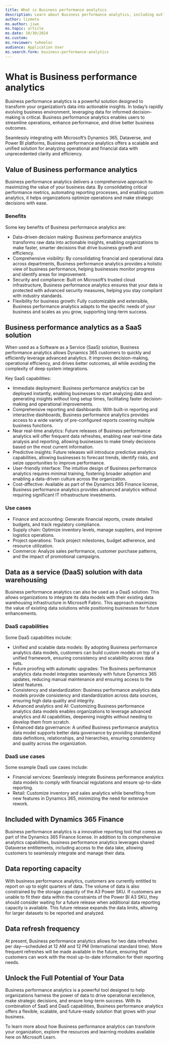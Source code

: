 ```yaml
---
title: What is Business performance analytics
description: Learn about Business performance analytics, including outlines on turning data into action to improve business performance.
author: lizmota
ms.author: jiwo
ms.topic: article
ms.date: 10/30/2024
ms.custom:
ms.reviewer: twheeloc 
audience: Application User
ms.search.form: business-performance-analytics
---
```


# What is Business performance analytics

Business performance analytics is a powerful solution designed to transform your organization’s data into actionable insights. In today’s rapidly evolving business environment, leveraging data for informed decision-making is critical. Business performance analytics enables users to streamline operations, enhance performance, and drive better business outcomes.

Seamlessly integrating with Microsoft’s Dynamics 365, Dataverse, and Power BI platforms, Business performance analytics offers a scalable and unified solution for analyzing operational and financial data with unprecedented clarity and efficiency.

## Value of Business performance analytics
Business performance analytics delivers a comprehensive approach to maximizing the value of your business data. By consolidating critical performance metrics, automating reporting processes, and enabling custom analytics, it helps organizations optimize operations and make strategic decisions with ease.

### Benefits

Some key benefits of Business performance analytics are:
 - Data-driven decision making: Business performance analytics transforms raw data into actionable insights, enabling organizations to make faster, smarter decisions that drive business growth and efficiency.
 - Comprehensive visibility: By consolidating financial and operational data across departments, Business performance analytics provides a holistic view of business performance, helping businesses monitor progress and identify areas for improvement.
 - Security and compliance: Built on Microsoft’s trusted cloud infrastructure, Business performance analytics ensures that your data is protected with advanced security measures, helping you stay compliant with industry standards.
 - Flexibility for business growth: Fully customizable and extensible, Business performance analytics adapts to the specific needs of your business and scales as you grow, supporting long-term success.

## Business performance analytics as a SaaS solution

When used as a Software as a Service (SaaS) solution, Business performance analytics allows Dynamics 365 customers to quickly and efficiently leverage advanced analytics. It improves decision-making, operational efficiency, and drives better outcomes, all while avoiding the complexity of deep system integrations.

Key SaaS capabilities:
 - Immediate deployment: Business performance analytics can be deployed instantly, enabling businesses to start analyzing data and generating insights without long setup times, facilitating faster decision-making and operational improvements.
 - Comprehensive reporting and dashboards: With built-in reporting and interactive dashboards, Business performance analytics provides access to a wide variety of pre-configured reports covering multiple business functions.
 - Near real-time analytics: Future releases of Business performance analytics will offer frequent data refreshes, enabling near real-time data analysis and reporting, allowing businesses to make timely decisions based on the most current information.
 - Predictive insights: Future releases will introduce predictive analytics capabilities, allowing businesses to forecast trends, identify risks, and seize opportunities to improve performance.
 - User-friendly interface: The intuitive design of Business performance analytics requires minimal training, fostering broader adoption and enabling a data-driven culture across the organization.
 - Cost-dffective: Available as part of the Dynamics 365 Finance license, Business performance analytics provides advanced analytics without requiring significant IT infrastructure investments.

### Use cases
 - Finance and accounting: Generate financial reports, create detailed budgets, and track regulatory compliance.
 - Supply chain: Optimize inventory levels, manage suppliers, and improve logistics operations.
 - Project operations: Track project milestones, budget adherence, and resource utilization.
 - Commerce: Analyze sales performance, customer purchase patterns, and the impact of promotional campaigns.

## Data as a service (DaaS) solution with data warehousing
Business performance analytics can also be used as a DaaS solution. This allows organizations to integrate its data models with their existing data warehousing infrastructure in Microsoft Fabric. This approach maximizes the value of existing data solutions while positioning businesses for future enhancements.

### DaaS capabilities
Some DaaS capabilities include:
 - Unified and scalable data models: By adopting Business performance analytics data models, customers can build custom models on top of a unified framework, ensuring consistency and scalability across data sets.
 - Future proofing with automatic upgrades: The Business performance analytics data model integrates seamlessly with future Dynamics 365 updates, reducing manual maintenance and ensuring access to the latest features.
 - Consistency and standardization: Business performance analytics data models provide consistency and standardization across data sources, ensuring high data quality and integrity.
 - Advanced analytics and AI: Customizing Business performance analytics data models enables organizations to leverage advanced analytics and AI capabilities, deepening insights without needing to develop them from scratch.
 - Enhanced data governance: A unified Business performance analytics data model supports better data governance by providing standardized data definitions, relationships, and hierarchies, ensuring consistency and quality across the organization.

### DaaS use cases

Some example DaaS use cases include:
 - Financial services: Seamlessly integrate Business performance analytics data models to comply with financial regulations and ensure up-to-date reporting.
 - Retail: Customize inventory and sales analytics while benefiting from new features in Dynamics 365, minimizing the need for extensive rework.

## Included with Dynamics 365 Finance
Business performance analytics is a innovative reporting tool that comes as part of the Dynamics 365 Finance license. In addition to its comprehensive analytics capabilities, business performance analytics leverages shared Dataverse entitlements, including access to the data lake, allowing customers to seamlessly integrate and manage their data.

## Data reporting capacity
With business performance analytics, customers are currently entitled to report on up to eight quarters of data. The volume of data is also constrained by the storage capacity of the A3 Power SKU. If customers are unable to fit their data within the constraints of the Power BI A3 SKU, they should consider waiting for a future release when additional data reporting capacity is available. This future release expands the data limits, allowing for larger datasets to be reported and analyzed.

## Data refresh frequency
At present, Business performance analytics allows for two data refreshes per day—scheduled at 12 AM and 12 PM (International standard time). More frequent refreshes will be made available in the future, ensuring that customers can work with the most up-to-date information for their reporting needs.

## Unlock the Full Potential of Your Data
Business performance analytics is a powerful tool designed to help organizations harness the power of data to drive operational excellence, make strategic decisions, and ensure long-term success. With its combination of SaaS and DaaS capabilities, Business performance analytics offers a flexible, scalable, and future-ready solution that grows with your business.

To learn more about how Business performance analytics can transform your organization, explore the resources and learning modules available here on Microsoft Learn.
